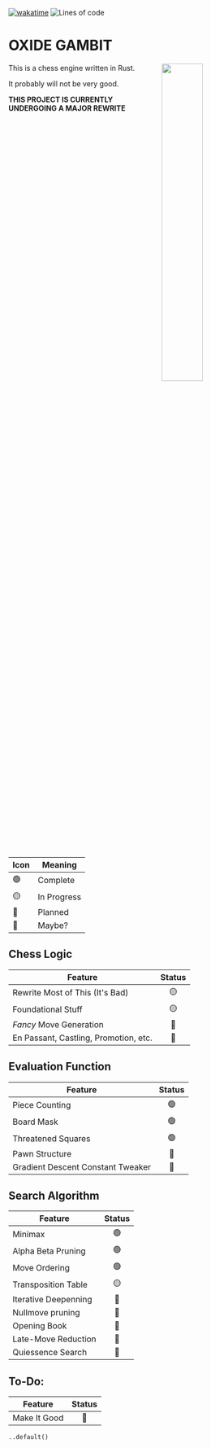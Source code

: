 [![wakatime](https://wakatime.com/badge/user/4b6581a3-5d2c-4e5d-9be1-63e7bb07270d/project/c1aed1d2-5def-458d-82c7-449b42f15502.svg)](https://wakatime.com/badge/user/4b6581a3-5d2c-4e5d-9be1-63e7bb07270d/project/c1aed1d2-5def-458d-82c7-449b42f15502)
<img alt="Lines of code" src="https://img.shields.io/tokei/lines/github/aspiringLich/oxide-gambit">
# **OXIDE GAMBIT**

<img align = "right" src = "img/example_screenshot.png" width = 40%>

This is a chess engine written in Rust.

It probably will not be very good.


**THIS PROJECT IS CURRENTLY UNDERGOING A MAJOR REWRITE**

|Icon|Meaning|
|----------|--------|
|🟢|Complete|
|🟡|In Progress|
|🔴|Planned|
|🔵|Maybe?|

## **Chess Logic** 
| Feature | Status |
|-| :-: |
|Rewrite Most of This (It's Bad)|🟡|
|Foundational Stuff|🟡|
|*Fancy* Move Generation|🔴|
|En Passant, Castling, Promotion, etc.|🔴|

## **Evaluation Function**
| Feature | Status |
|-| :-: |
|Piece Counting|🟢|
|Board Mask|🟢|
|Threatened Squares|🟢|
|Pawn Structure|🔴|
|Gradient Descent Constant Tweaker|🔵|

## **Search Algorithm**
| Feature  | Status |
|-| :-: |
|Minimax|🟢|
|Alpha Beta Pruning|🟢|
|Move Ordering|🟢|
|Transposition Table|🟡|
|Iterative Deepenning|🔴|
|Nullmove pruning|🔴|
|Opening Book|🔴|
|Late-Move Reduction|🔵|
|Quiessence Search|🔵|

## **To-Do:**
| Feature  | Status |
|-| :-: |
|Make It Good|🔴|

`..default()`
